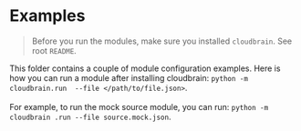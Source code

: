 # Examples

> Before you run the modules, make sure you installed `cloudbrain`. See root `README`.

This folder contains a couple of module configuration examples. Here is how 
you can run a module after installing cloudbrain: `python -m cloudbrain.run 
--file </path/to/file.json>`. 
<br>
<br>
For example, to run the mock source module, you can run: `python -m cloudbrain
.run --file source.mock.json`.
